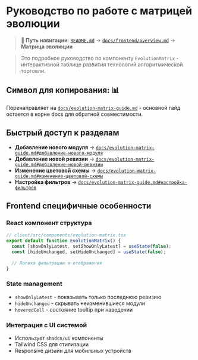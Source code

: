 
# Руководство по работе с матрицей эволюции

> **📍 Путь навигации**: [`README.md`](../../README.md) → [`docs/frontend/overview.md`](overview.md) → **Матрица эволюции**

> Это подробное руководство по компоненту `EvolutionMatrix` - интерактивной таблице развития технологий алгоритмической торговли.

## Символ для копирования: 📊

Перенаправляет на [`docs/evolution-matrix-guide.md`](../evolution-matrix-guide.md) - основной гайд остается в корне docs для обратной совместимости.

## Быстрый доступ к разделам

- **Добавление нового модуля** → [`docs/evolution-matrix-guide.md#добавление-нового-модуля`](../evolution-matrix-guide.md#добавление-нового-модуля)
- **Добавление новой ревизии** → [`docs/evolution-matrix-guide.md#добавление-новой-ревизии`](../evolution-matrix-guide.md#добавление-новой-ревизии)  
- **Изменение цветовой схемы** → [`docs/evolution-matrix-guide.md#изменение-цветовой-схемы`](../evolution-matrix-guide.md#изменение-цветовой-схемы)
- **Настройка фильтров** → [`docs/evolution-matrix-guide.md#настройка-фильтров`](../evolution-matrix-guide.md#настройка-фильтров)

## Frontend специфичные особенности

### React компонент структура
```typescript
// client/src/components/evolution-matrix.tsx
export default function EvolutionMatrix() {
  const [showOnlyLatest, setShowOnlyLatest] = useState(false);
  const [hideUnchanged, setHideUnchanged] = useState(false);
  
  // Логика фильтрации и отображения
}
```

### State management
- `showOnlyLatest` - показывать только последнюю ревизию
- `hideUnchanged` - скрывать неизменившиеся модули
- `hoveredCell` - состояние tooltip при наведении

### Интеграция с UI системой
- Использует `shadcn/ui` компоненты
- Tailwind CSS для стилизации
- Responsive дизайн для мобильных устройств
